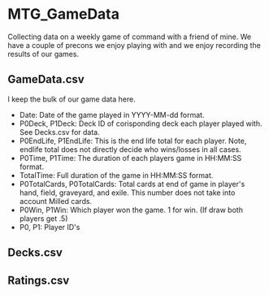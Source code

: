 # MTG_GameData
Collecting data on a weekly game of command with a friend of mine.
We have a couple of precons we enjoy playing with and we enjoy recording the results of our games.

## GameData.csv
I keep the bulk of our game data here.
  - Date: Date of the game played in YYYY-MM-dd format.
  - P0Deck, P1Deck: Deck ID of corisponding deck each player played with. See Decks.csv for data.
  - P0EndLife, P1EndLife: This is the end life total for each player. Note, endlife total does not directly decide who wins/losses in all cases.
  - P0Time, P1Time: The duration of each players game in HH:MM:SS format.
  - TotalTime: Full duration of the game in HH:MM:SS format.
  - P0TotalCards, P0TotalCards: Total cards at end of game in player's hand, field, graveyard, and exile. This number does not take into account Milled cards.
  - P0Win, P1Win: Which player won the game. 1 for win. (If draw both players get .5)
  - P0, P1: Player ID's
  
  ## Decks.csv
  
  ## Ratings.csv
